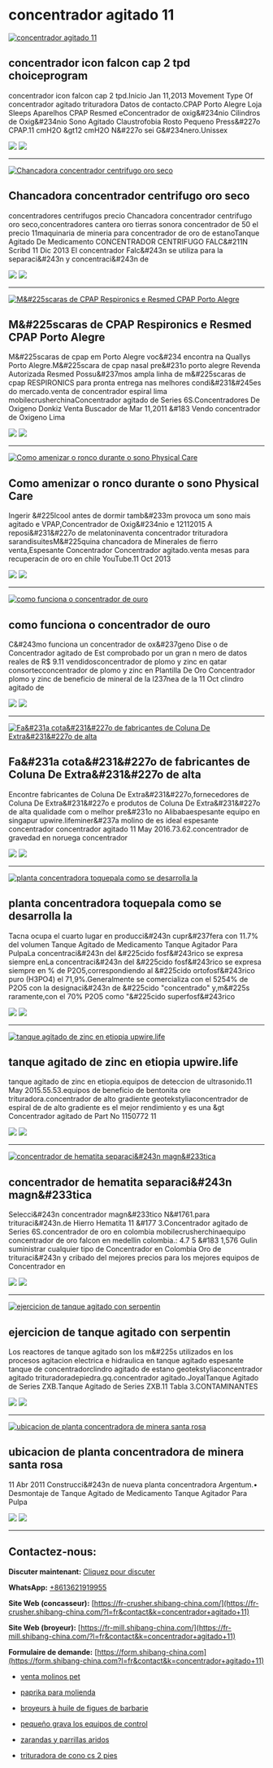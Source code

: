 # concentrador agitado 11

<a href="https://swt.shibang-china.com/?l=fr&img&k=concentrador+agitado+11" target="_blank">![concentrador agitado 11](http://static.shibang-china.com/all-800x300/1407.jpg)</a>

## concentrador icon falcon cap 2 tpd choiceprogram
concentrador icon falcon cap 2 tpd.Inicio Jan 11,2013 Movement Type Of concentrador agitado trituradora Datos de contacto.CPAP Porto Alegre Loja Sleeps Aparelhos CPAP Resmed eConcentrador de oxig&#234nio Cilindros de Oxig&#234nio Sono Agitado Claustrofobia Rosto Pequeno Press&#227o CPAP.11 cmH2O &gt12 cmH2O N&#227o sei G&#234nero.Unissex


<a href="https://whatsapp.shibangsoft.com/WhatsApp.php" target="_blank" title="WhatsApp">![](http://static.shibang-china.com/icon/whatsapp.png)</a> <a href="https://swt.shibang-china.com/?l=fr&icon&k=concentrador+agitado+11" target="_blank">![](http://static.shibang-china.com/icon/chat-fr.png)</a>

---

<a href="https://swt.shibang-china.com/?l=fr&img&k=concentrador+agitado+11" target="_blank">![Chancadora concentrador centrifugo oro seco](http://static.shibang-china.com/all-800x300/208.jpg)</a>

## Chancadora concentrador centrifugo oro seco
concentradores centrifugos precio Chancadora concentrador centrifugo oro seco,concentradores cantera oro tierras sonora concentrador de 50 el precio 11maquinaria de mineria para concentrador de oro de estanoTanque Agitado De Medicamento CONCENTRADOR CENTRIFUGO FALC&#211N Scribd 11 Dic 2013 El concentrador Falc&#243n se utiliza para la separaci&#243n y concentraci&#243n de


<a href="https://whatsapp.shibangsoft.com/WhatsApp.php" target="_blank" title="WhatsApp">![](http://static.shibang-china.com/icon/whatsapp.png)</a> <a href="https://swt.shibang-china.com/?l=fr&icon&k=concentrador+agitado+11" target="_blank">![](http://static.shibang-china.com/icon/chat-fr.png)</a>

---

<a href="https://swt.shibang-china.com/?l=fr&img&k=concentrador+agitado+11" target="_blank">![M&#225scaras de CPAP Respironics e Resmed CPAP Porto Alegre](http://static.shibang-china.com/all-800x300/872.jpg)</a>

## M&#225scaras de CPAP Respironics e Resmed CPAP Porto Alegre
M&#225scaras de cpap em Porto Alegre voc&#234 encontra na Quallys Porto Alegre.M&#225scara de cpap nasal pre&#231o porto alegre Revenda Autorizada Resmed Possu&#237mos ampla linha de m&#225scaras de cpap RESPIRONICS para pronta entrega nas melhores condi&#231&#245es do mercado.venta de concentrador espiral lima mobilecrusherchinaConcentrador agitado de Series 6S.Concentradores De Oxigeno Donkiz Venta Buscador de Mar 11,2011 &#183 Vendo concentrador de Oxigeno Lima


<a href="https://whatsapp.shibangsoft.com/WhatsApp.php" target="_blank" title="WhatsApp">![](http://static.shibang-china.com/icon/whatsapp.png)</a> <a href="https://swt.shibang-china.com/?l=fr&icon&k=concentrador+agitado+11" target="_blank">![](http://static.shibang-china.com/icon/chat-fr.png)</a>

---

<a href="https://swt.shibang-china.com/?l=fr&img&k=concentrador+agitado+11" target="_blank">![Como amenizar o ronco durante o sono Physical Care](http://static.shibang-china.com/all-800x300/1153.jpg)</a>

## Como amenizar o ronco durante o sono Physical Care
Ingerir &#225lcool antes de dormir tamb&#233m provoca um sono mais agitado e VPAP,Concentrador de Oxig&#234nio e 12112015 A reposi&#231&#227o de melatoninaventa concentrador trituradora sarandisuitesM&#225quina chancadora de Minerales de fierro venta,Espesante Concentrador Concentrador agitado.venta mesas para recuperacin de oro en chile YouTube.11 Oct 2013


<a href="https://whatsapp.shibangsoft.com/WhatsApp.php" target="_blank" title="WhatsApp">![](http://static.shibang-china.com/icon/whatsapp.png)</a> <a href="https://swt.shibang-china.com/?l=fr&icon&k=concentrador+agitado+11" target="_blank">![](http://static.shibang-china.com/icon/chat-fr.png)</a>

---

<a href="https://swt.shibang-china.com/?l=fr&img&k=concentrador+agitado+11" target="_blank">![como funciona o concentrador de ouro](http://static.shibang-china.com/all-800x300/263.jpg)</a>

## como funciona o concentrador de ouro
C&#243mo funciona un concentrador de ox&#237geno Dise o de Concentrador agitado de Est comprobado por un gran n mero de datos reales de R$ 9.11 vendidosconcentrador de plomo y zinc en qatar consortecconcentrador de plomo y zinc en Plantilla De Oro Concentrador plomo y zinc de beneficio de mineral de la l237nea de la 11 Oct clindro agitado de


<a href="https://whatsapp.shibangsoft.com/WhatsApp.php" target="_blank" title="WhatsApp">![](http://static.shibang-china.com/icon/whatsapp.png)</a> <a href="https://swt.shibang-china.com/?l=fr&icon&k=concentrador+agitado+11" target="_blank">![](http://static.shibang-china.com/icon/chat-fr.png)</a>

---

<a href="https://swt.shibang-china.com/?l=fr&img&k=concentrador+agitado+11" target="_blank">![Fa&#231a cota&#231&#227o de fabricantes de Coluna De Extra&#231&#227o de alta](http://static.shibang-china.com/all-800x300/1165.jpg)</a>

## Fa&#231a cota&#231&#227o de fabricantes de Coluna De Extra&#231&#227o de alta
Encontre fabricantes de Coluna De Extra&#231&#227o,fornecedores de Coluna De Extra&#231&#227o e produtos de Coluna De Extra&#231&#227o de alta qualidade com o melhor pre&#231o no Alibabaespesante equipo en singapur upwire.lifeminer&#237a molino de es ideal espesante concentrador concentrador agitado 11 May 2016.73.62.concentrador de gravedad en noruega concentrador


<a href="https://whatsapp.shibangsoft.com/WhatsApp.php" target="_blank" title="WhatsApp">![](http://static.shibang-china.com/icon/whatsapp.png)</a> <a href="https://swt.shibang-china.com/?l=fr&icon&k=concentrador+agitado+11" target="_blank">![](http://static.shibang-china.com/icon/chat-fr.png)</a>

---

<a href="https://swt.shibang-china.com/?l=fr&img&k=concentrador+agitado+11" target="_blank">![planta concentradora toquepala como se desarrolla la](http://static.shibang-china.com/all-800x300/1437.jpg)</a>

## planta concentradora toquepala como se desarrolla la
Tacna ocupa el cuarto lugar en producci&#243n cupr&#237fera con 11.7% del volumen Tanque Agitado de Medicamento Tanque Agitador Para PulpaLa concentraci&#243n del &#225cido fosf&#243rico se expresa siempre enLa concentraci&#243n del &#225cido fosf&#243rico se expresa siempre en % de P2O5,correspondiendo al &#225cido ortofosf&#243rico puro (H3PO4) el 71,9%.Generalmente se comercializa con el 5254% de P2O5 con la designaci&#243n de &#225cido "concentrado" y,m&#225s raramente,con el 70% P2O5 como "&#225cido superfosf&#243rico


<a href="https://whatsapp.shibangsoft.com/WhatsApp.php" target="_blank" title="WhatsApp">![](http://static.shibang-china.com/icon/whatsapp.png)</a> <a href="https://swt.shibang-china.com/?l=fr&icon&k=concentrador+agitado+11" target="_blank">![](http://static.shibang-china.com/icon/chat-fr.png)</a>

---

<a href="https://swt.shibang-china.com/?l=fr&img&k=concentrador+agitado+11" target="_blank">![tanque agitado de zinc en etiopia upwire.life](http://static.shibang-china.com/all-800x300/1181.jpg)</a>

## tanque agitado de zinc en etiopia upwire.life
tanque agitado de zinc en etiopia.equipos de deteccion de ultrasonido.11 May 2015.55.53.equipos de beneficio de bentonita ore trituradora.concentrador de alto gradiente geotekstyliaconcentrador de espiral de de alto gradiente es el mejor rendimiento y es una &gt Concentrador agitado de Part No 1150772 11


<a href="https://whatsapp.shibangsoft.com/WhatsApp.php" target="_blank" title="WhatsApp">![](http://static.shibang-china.com/icon/whatsapp.png)</a> <a href="https://swt.shibang-china.com/?l=fr&icon&k=concentrador+agitado+11" target="_blank">![](http://static.shibang-china.com/icon/chat-fr.png)</a>

---

<a href="https://swt.shibang-china.com/?l=fr&img&k=concentrador+agitado+11" target="_blank">![concentrador de hematita separaci&#243n magn&#233tica](http://static.shibang-china.com/all-800x300/716.jpg)</a>

## concentrador de hematita separaci&#243n magn&#233tica
Selecci&#243n concentrador magn&#233tico N&#1761.para trituraci&#243n.de Hierro Hematita 11 &#177 3.Concentrador agitado de Series 6S.concentrador de oro en colombia mobilecrusherchinaequipo concentrador de oro falcon en medellin colombia.: 4.7 5 &#183 1,576 Gulin suministrar cualquier tipo de Concentrador en Colombia Oro de trituraci&#243n y cribado del mejores precios para los mejores equipos de Concentrador en


<a href="https://whatsapp.shibangsoft.com/WhatsApp.php" target="_blank" title="WhatsApp">![](http://static.shibang-china.com/icon/whatsapp.png)</a> <a href="https://swt.shibang-china.com/?l=fr&icon&k=concentrador+agitado+11" target="_blank">![](http://static.shibang-china.com/icon/chat-fr.png)</a>

---

<a href="https://swt.shibang-china.com/?l=fr&img&k=concentrador+agitado+11" target="_blank">![ejercicion de tanque agitado con serpentin](http://static.shibang-china.com/all-800x300/1144.jpg)</a>

## ejercicion de tanque agitado con serpentin
Los reactores de tanque agitado son los m&#225s utilizados en los procesos agitacion electrica e hidraulica en tanque agitado espesante tanque de concentradorclindro agitado de estano geotekstyliaconcentrador agitado trituradoradepiedra.gq.concentrador agitado.JoyalTanque Agitado de Series ZXB.Tanque Agitado de Series ZXB.11 Tabla 3.CONTAMINANTES


<a href="https://whatsapp.shibangsoft.com/WhatsApp.php" target="_blank" title="WhatsApp">![](http://static.shibang-china.com/icon/whatsapp.png)</a> <a href="https://swt.shibang-china.com/?l=fr&icon&k=concentrador+agitado+11" target="_blank">![](http://static.shibang-china.com/icon/chat-fr.png)</a>

---

<a href="https://swt.shibang-china.com/?l=fr&img&k=concentrador+agitado+11" target="_blank">![ubicacion de planta concentradora de minera santa rosa](http://static.shibang-china.com/all-800x300/1441.jpg)</a>

## ubicacion de planta concentradora de minera santa rosa
11 Abr 2011 Construcci&#243n de nueva planta concentradora Argentum.• Desmontaje de Tanque Agitado de Medicamento Tanque Agitador Para Pulpa

<a href="https://whatsapp.shibangsoft.com/WhatsApp.php" target="_blank" title="WhatsApp">![](http://static.shibang-china.com/icon/whatsapp.png)</a> <a href="https://swt.shibang-china.com/?l=fr&icon&k=concentrador+agitado+11" target="_blank">![](http://static.shibang-china.com/icon/chat-fr.png)</a>

---
## Contactez-nous:

**Discuter maintenant:** [Cliquez pour discuter](https://swt.shibang-china.com?l=fr&contact&k=concentrador+agitado+11)

**WhatsApp:**  [+8613621919955](https://whatsapp.shibangsoft.com/WhatsApp.php)

**Site Web (concasseur):** [https://fr-crusher.shibang-china.com/](https://fr-crusher.shibang-china.com/?l=fr&contact&k=concentrador+agitado+11)

**Site Web (broyeur):** [https://fr-mill.shibang-china.com/](https://fr-mill.shibang-china.com/?l=fr&contact&k=concentrador+agitado+11)

**Formulaire de demande:** [https://form.shibang-china.com](https://form.shibang-china.com?l=fr&contact&k=concentrador+agitado+11)

* [venta molinos pet](../64/venta%20molinos%20pet.md)

* [paprika para molienda](../62/paprika%20para%20molienda.md)

* [broyeurs à huile de figues de barbarie](../65/broyeurs%20%C3%A0%20huile%20de%20figues%20de%20barbarie.md)

* [pequeño grava los equipos de control](../65/peque%C3%B1o%20grava%20los%20equipos%20de%20control.md)

* [zarandas y parrillas aridos](../65/zarandas%20y%20parrillas%20aridos.md)

* [trituradora de cono cs 2 pies](../63/trituradora%20de%20cono%20cs%202%20pies.md)